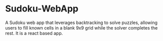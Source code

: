 # Sudoku-WebApp
A Sudoku web app that leverages backtracking to solve puzzles, allowing users to fill known cells in a blank 9x9 grid while the solver completes the rest.
It is a react based app.
